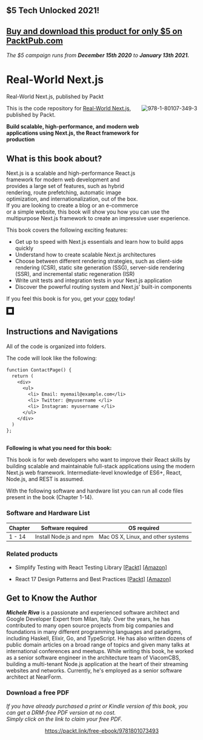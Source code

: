 ## $5 Tech Unlocked 2021!

## [Buy and download this product for only $5 on PacktPub.com](https://www.packtpub.com/)

_The $5 campaign runs from **December 15th 2020** to **January 13th 2021.**_

# Real-World Next.js

Real-World Next.js, published by Packt

<a href="https://www.packtpub.com/product/real-world-next-js/9781801073493"><img src="https://static.packt-cdn.com/products/9781801073493/cover/smaller" alt="978-1-80107-349-3	" height="256px" align="right"></a>

This is the code repository for [Real-World Next.js](https://www.packtpub.com/product/real-world-next-js/9781801073493), published by Packt.

**Build scalable, high-performance, and modern web applications using Next.js, the React framework for production**

## What is this book about?

Next.js is a scalable and high-performance React.js framework for modern web development and provides a large set of features, such as hybrid rendering, route prefetching, automatic image optimization, and internationalization, out of the box. If you are looking to create a blog or an e-commerce or a simple website, this book will show you how you can use the multipurpose Next.js framework to create an impressive user experience.

This book covers the following exciting features: 
* Get up to speed with Next.js essentials and learn how to build apps quickly
* Understand how to create scalable Next.js architectures
* Choose between different rendering strategies, such as client-side rendering (CSR), static site generation (SSG), server-side rendering (SSR), and incremental static            regeneration (ISR)
* Write unit tests and integration tests in your Next.js application
* Discover the powerful routing system and Next.js’ built-in components

If you feel this book is for you, get your [copy](https://www.amazon.com/Real-World-Next-js-high-performance-applications-production-dp-180107349X/dp/180107349X/ref=mt_other?_encoding=UTF8&me=&qid=1643811992) today!

<a href="https://www.packtpub.com/?utm_source=github&utm_medium=banner&utm_campaign=GitHubBanner"><img src="https://raw.githubusercontent.com/PacktPublishing/GitHub/master/GitHub.png" alt="https://www.packtpub.com/" border="5" /></a>

## Instructions and Navigations
All of the code is organized into folders.

The code will look like the following:
```
function ContactPage() {
  return (
    <div>
      <ul>
        <li> Email: myemail@example.com</li>
        <li> Twitter: @myusername </li>
        <li> Instagram: myusername </li>
      </ul>
    </div>
  )
};


```
**Following is what you need for this book:**

This book is for web developers who want to improve their React skills by building scalable and maintainable full-stack applications using the modern Next.js web framework. Intermediate-level knowledge of ES6+, React, Node.js, and REST is assumed.

With the following software and hardware list you can run all code files present in the book (Chapter 1-14).

### Software and Hardware List

| Chapter  | Software required                                                                    | OS required                        |
| -------- | -------------------------------------------------------------------------------------| -----------------------------------|
|  1 - 14  | Install Node.js and npm                               				                        | Mac OS X, Linux, and other systems |

### Related products <Other books you may enjoy>
* Simplify Testing with React Testing Library  [[Packt]](https://www.packtpub.com/product/simplify-testing-with-react-testing-library/9781800564459) [[Amazon]](https://www.amazon.com/Simplify-Testing-React-Library-maintainable/dp/1800564457/ref=tmm_pap_swatch_0?_encoding=UTF8&qid=&sr=)

* React 17 Design Patterns and Best Practices [[Packt]](https://www.packtpub.com/product/react-17-design-patterns-and-best-practices-third-edition/9781800560444) [[Amazon]](https://www.amazon.com/React-Design-Patterns-Practices-industry-standard/dp/1800560443)

## Get to Know the Author
***Michele Riva*** is a passionate and experienced software architect and Google Developer Expert from Milan, Italy. Over the years, he has contributed to many open source projects from big companies and foundations in many different programming languages and paradigms, including Haskell, Elixir, Go, and TypeScript. He has also written dozens of public domain articles on a broad range of topics and given many talks at international conferences and meetups.
While writing this book, he worked as a senior software engineer in the architecture team of ViacomCBS, building a multi-tenant Node.js application at the heart of their streaming websites and networks.
Currently, he's employed as a senior software architect at NearForm.

### Download a free PDF

 <i>If you have already purchased a print or Kindle version of this book, you can get a DRM-free PDF version at no cost.<br>Simply click on the link to claim your free PDF.</i>
<p align="center"> <a href="https://packt.link/free-ebook/9781801073493">https://packt.link/free-ebook/9781801073493 </a> </p>